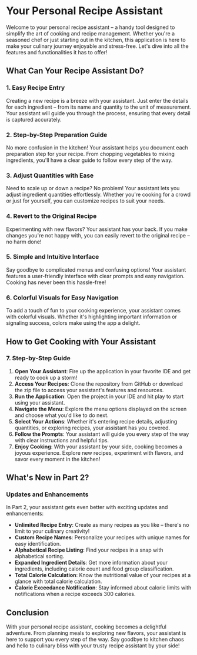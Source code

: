 # Your Personal Recipe Assistant

Welcome to your personal recipe assistant – a handy tool designed to simplify the art of cooking and recipe management. Whether you're a seasoned chef or just starting out in the kitchen, this application is here to make your culinary journey enjoyable and stress-free. Let's dive into all the features and functionalities it has to offer!

## What Can Your Recipe Assistant Do?

### 1. Easy Recipe Entry
Creating a new recipe is a breeze with your assistant. Just enter the details for each ingredient – from its name and quantity to the unit of measurement. Your assistant will guide you through the process, ensuring that every detail is captured accurately.

### 2. Step-by-Step Preparation Guide
No more confusion in the kitchen! Your assistant helps you document each preparation step for your recipe. From chopping vegetables to mixing ingredients, you'll have a clear guide to follow every step of the way.

### 3. Adjust Quantities with Ease
Need to scale up or down a recipe? No problem! Your assistant lets you adjust ingredient quantities effortlessly. Whether you're cooking for a crowd or just for yourself, you can customize recipes to suit your needs.

### 4. Revert to the Original Recipe
Experimenting with new flavors? Your assistant has your back. If you make changes you're not happy with, you can easily revert to the original recipe – no harm done!

### 5. Simple and Intuitive Interface
Say goodbye to complicated menus and confusing options! Your assistant features a user-friendly interface with clear prompts and easy navigation. Cooking has never been this hassle-free!

### 6. Colorful Visuals for Easy Navigation
To add a touch of fun to your cooking experience, your assistant comes with colorful visuals. Whether it's highlighting important information or signaling success, colors make using the app a delight.

## How to Get Cooking with Your Assistant

### 7. Step-by-Step Guide
1. **Open Your Assistant**: Fire up the application in your favorite IDE and get ready to cook up a storm!
2. **Access Your Recipes**: Clone the repository from GitHub or download the zip file to access your assistant's features and resources.
3. **Run the Application**: Open the project in your IDE and hit play to start using your assistant.
4. **Navigate the Menu**: Explore the menu options displayed on the screen and choose what you'd like to do next.
5. **Select Your Actions**: Whether it's entering recipe details, adjusting quantities, or exploring recipes, your assistant has you covered.
6. **Follow the Prompts**: Your assistant will guide you every step of the way with clear instructions and helpful tips.
7. **Enjoy Cooking**: With your assistant by your side, cooking becomes a joyous experience. Explore new recipes, experiment with flavors, and savor every moment in the kitchen!

## What's New in Part 2?

### Updates and Enhancements
In Part 2, your assistant gets even better with exciting updates and enhancements:
- **Unlimited Recipe Entry**: Create as many recipes as you like – there's no limit to your culinary creativity!
- **Custom Recipe Names**: Personalize your recipes with unique names for easy identification.
- **Alphabetical Recipe Listing**: Find your recipes in a snap with alphabetical sorting.
- **Expanded Ingredient Details**: Get more information about your ingredients, including calorie count and food group classification.
- **Total Calorie Calculation**: Know the nutritional value of your recipes at a glance with total calorie calculation.
- **Calorie Exceedance Notification**: Stay informed about calorie limits with notifications when a recipe exceeds 300 calories.

## Conclusion

With your personal recipe assistant, cooking becomes a delightful adventure. From planning meals to exploring new flavors, your assistant is here to support you every step of the way. Say goodbye to kitchen chaos and hello to culinary bliss with your trusty recipe assistant by your side!
